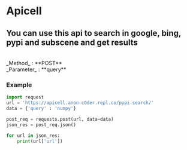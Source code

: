 # Apicell

## You can use this api to search in google, bing, pypi and subscene and get results
<br>
_Method_ : **POST**
<br>
_Parameter_ : **query**


### Example

```python
import request
url = 'https://apicell.anon-c0der.repl.co/pypi-search/'
data = {'query' : 'numpy'}

post_req = requests.post(url, data=data)
json_res = post_req.json()

for url in json_res:
    print(url['url'])

```
